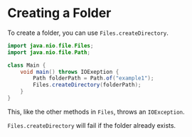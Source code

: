 # Creating a Folder

To create a folder, you can use `Files.createDirectory`.

```java
import java.nio.file.Files;
import java.nio.file.Path;

class Main {
    void main() throws IOExeption {
        Path folderPath = Path.of("example1");
        Files.createDirectory(folderPath);
    }
}
```

This, like the other methods in `Files`, throws an `IOException`.

`Files.createDirectory` will fail if the folder already exists.
